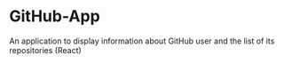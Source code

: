 # GitHub-App
An application to display information about GitHub user and the list of its repositories (React)
